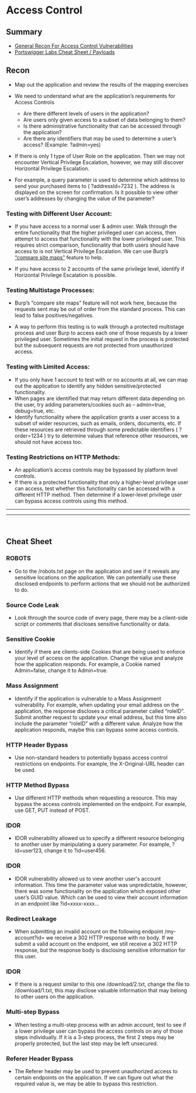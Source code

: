 # Access Control

## Summary
* [General Recon For Access Control Vulnerabilities](#recon)
* [Portswigger Labs Cheat Sheet / Payloads](#cheat-sheet)

## Recon

* Map out the application and review the results of the mapping exercises
* We need to understand what are the application’s requirements for Access Controls  
    * Are there different levels of users in the application?
    * Are users only given access to a subset of data belonging to them?
    * Is there administrative functionality that can be accessed through the application?
    * Are there any identifiers that may be used to determine a user’s access? (Example: ?admin=yes)


* If there is only 1 type of User Role on the application.  Then we may not encounter Vertical Privilege Escalation, however, we may still discover Horizontal Privilege Escalation.  

* For example, a query parameter is used to determine which address to send your purchased items to ( ?addressId=7232 ).  The address is displayed on the screen for confirmation.  Is it possible to view other user’s addresses by changing the value of the parameter?



### Testing with Different User Account:

* If you have access to a normal user & admin user.  Walk through the entire functionality that the higher privileged user can access, then attempt to access that functionality with the lower privileged user.  This requires strict comparison, functionality that both users should have access to is not Vertical Privilege Escalation.  We can use Burp’s [“compare site maps”](https://medium.com/@chris-m0/how-to-use-burp-suites-compare-site-maps-function-799f5b742dfc) feature to help.

* If you have access to 2 accounts of the same privilege level, identify if Horizontal Privilege Escalation is possible.

### Testing Multistage Processes:

* Burp’s “compare site maps” feature will not work here, because the requests sent may be out of order from the standard process.  This can lead to false positives/negatives.

* A way to perform this testing is to walk through a protected multistage process and user Burp to access each one of those requests by a lower privileged user.  Sometimes the initial request in the process is protected but the subsequent requests are not protected from unauthorized access.

### Testing with Limited Access:

* If you only have 1 account to test with or no accounts at all, we can map out the application to identify any hidden sensitive/protected functionality.
* When pages are identified that may return different data depending on the user, try adding parameters/cookies such as – admin=true, debug=true, etc.
* Identify functionality where the application grants a user access to a subset of wider resources, such as emails, orders, documents, etc.  If these resources are retrieved through some predictable identifiers ( ?order=1234 ) try to determine values that reference other resources, we should not have access too. <br>

### Testing Restrictions on HTTP Methods:

* An application’s access controls may be bypassed by platform level controls.
* If there is a protected functionality that only a higher-level privilege user can access, test whether this functionality can be accessed with a different HTTP method.  Then determine if a lower-level privilege user can bypass access controls using this method.

---
---
<br>

## Cheat Sheet

### ROBOTS
* Go to the /robots.txt page on the application and see if it reveals any sensitive locations on the application.  We can potentially use these disclosed endpoints to perform actions that we should not be authorized to do.

### Source Code Leak
* Look through the source code of every page, there may be a client-side script or comments that discloses sensitive functionality or data.

### Sensitive Cookie
* Identify if there are clients-side Cookies that are being used to enforce your level of access on the application.  Change the value and analyze how the application responds. For example, a Cookie named Admin=false, change it to Admin=true.

### Mass Assignment
* Identify if the application is vulnerable to a Mass Assignment vulnerability.  For example, when updating your email address on the application, the response discloses a critical parameter called “roleID”.  Submit another request to update your email address, but this time also include the parameter “roleID” with a different value.  Analyze how the application responds, maybe this can bypass some access controls.

### HTTP Header Bypass
* Use non-standard headers to potentially bypass access control restrictions on endpoints.  For example, the X-Original-URL header can be used.

### HTTP Method Bypass
* Use different HTTP methods when requesting a resource.  This may bypass the access controls implemented on the endpoint.  For example, use GET, PUT instead of POST.

### IDOR
* IDOR vulnerability allowed us to specify a different resource belonging to another user by manipulating a query parameter.  For example, ?id=user123, change it to ?id=user456.

### IDOR
* IDOR vulnerability allowed us to view another user's account information.  This time the parameter value was unpredictable, however, there was some functionality on the application which exposed other user’s GUID value.  Which can be used to view their account information in an endpoint like ?id=xxxx-xxxx…

### Redirect Leakage
* When submitting an invalid account on the following endpoint /my-account?id= we receive a 302 HTTP response with no body.  If we submit a valid account on the endpoint, we still receive a 302 HTTP response, but the response body is disclosing sensitive information for this user.

### IDOR
* If there is a request similar to this one /download/2.txt, change the file to /download/1.txt, this may disclose valuable information that may belong to other users on the application.

### Multi-step Bypass
* When testing a multi-step process with an admin account, test to see if a lower privilege user can bypass the access controls on any of those steps individually.  If it is a 3-step process, the first 2 steps may be properly protected, but the last step may be left unsecured.

### Referer Header Bypass
* The Referer header may be used to prevent unauthorized access to certain endpoints on the application.  If we can figure out what the required value is, we may be able to bypass this restriction.
